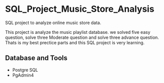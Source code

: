 # SQL_Project_Music_Store_Analysis
SQL project to analyze online music store data. 

This project is analyze the music playlist database.
we solved five easy question, solve three Moderate question and solve three advance question.
Thats is my best prectice parts and this SQL project is very learning.

## Database and Tools
* Postgre SQL
* PgAdmin4
